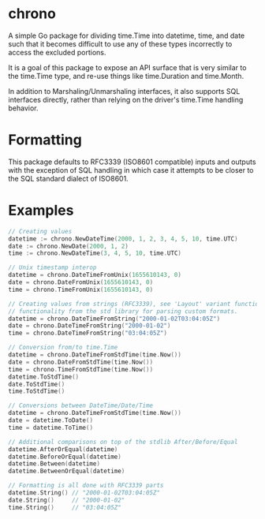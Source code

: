 # chrono

A simple Go package for dividing time.Time into datetime, time, and date
such that it becomes difficult to use any of these types incorrectly to access
the excluded portions.

It is a goal of this package to expose an API surface that is very similar
to the time.Time type, and re-use things like time.Duration and time.Month.

In addition to Marshaling/Unmarshaling interfaces, it also supports SQL
interfaces directly, rather than relying on the driver's time.Time handling
behavior.

# Formatting

This package defaults to RFC3339 (ISO8601 compatible) inputs and outputs with
the exception of SQL handling in which case it attempts to be closer to the SQL standard dialect of ISO8601.

# Examples

```go
// Creating values
datetime := chrono.NewDateTime(2000, 1, 2, 3, 4, 5, 10, time.UTC)
date := chrono.NewDate(2000, 1, 2)
time := chrono.NewDateTime(3, 4, 5, 10, time.UTC)

// Unix timestamp interop
datetime = chrono.DateTimeFromUnix(1655610143, 0)
date = chrono.DateFromUnix(1655610143, 0)
time = chrono.TimeFromUnix(1655610143, 0)

// Creating values from strings (RFC3339), see 'Layout' variant functions for
// functionality from the std library for parsing custom formats.
datetime = chrono.DateTimeFromString("2000-01-02T03:04:05Z")
date = chrono.DateTimeFromString("2000-01-02")
time = chrono.DateTimeFromString("03:04:05Z")

// Conversion from/to time.Time
datetime = chrono.DateTimeFromStdTime(time.Now())
date = chrono.DateFromStdTime(time.Now())
time = chrono.TimeFromStdTime(time.Now())
datetime.ToStdTime()
date.ToStdTime()
time.ToStdTime()

// Conversions between DateTime/Date/Time
datetime = chrono.DateTimeFromStdTime(time.Now())
date = datetime.ToDate()
time = datetime.ToTime()

// Additional comparisons on top of the stdlib After/Before/Equal
datetime.AfterOrEqual(datetime)
datetime.BeforeOrEqual(datetime)
datetime.Between(datetime)
datetime.BetweenOrEqual(datetime)

// Formatting is all done with RFC3339 parts
datetime.String() // "2000-01-02T03:04:05Z"
date.String()     // "2000-01-02"
time.String()     // "03:04:05Z"
```
